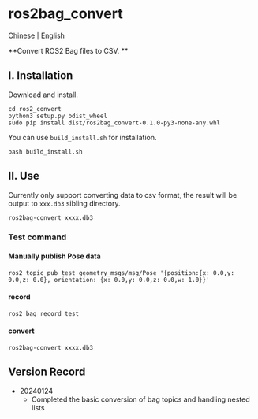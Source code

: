 # ros2bag_convert

[Chinese](README.md) | [English](README_EN.md)

**Convert ROS2 Bag files to CSV. **

## I. Installation

Download and install.

```
cd ros2_convert
python3 setup.py bdist_wheel
sudo pip install dist/ros2bag_convert-0.1.0-py3-none-any.whl
```

You can use `build_install.sh` for installation.

```
bash build_install.sh
```

## II. Use

Currently only support converting data to csv format, the result will be output to `xxx.db3` sibling directory.

```
ros2bag-convert xxxx.db3
```

### Test command

#### Manually publish Pose data

```
ros2 topic pub test geometry_msgs/msg/Pose '{position:{x: 0.0,y: 0.0,z: 0.0}, orientation: {x: 0.0,y: 0.0,z: 0.0,w: 1.0}}'
```

#### record

```
ros2 bag record test
```

#### convert

```
ros2bag-convert xxxx.db3
```

## Version Record

- 20240124
  - Completed the basic conversion of bag topics and handling nested lists
